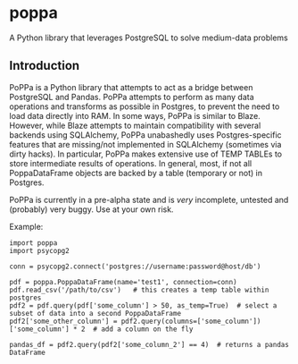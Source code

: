 # poppa
A Python library that leverages PostgreSQL to solve medium-data problems

## Introduction

PoPPa is a Python library that attempts to act as a bridge between PostgreSQL and Pandas. PoPPa attempts to perform as many data operations and transforms as possible in Postgres, to prevent the need to load data directly into RAM. In some ways, PoPPa is similar to Blaze. However, while Blaze attempts to maintain compatibility with several backends using SQLAlchemy, PoPPa unabashedly uses Postgres-specific features that are missing/not implemented in SQLAlchemy (sometimes via dirty hacks). In particular, PoPPa makes extensive use of TEMP TABLEs to store intermediate results of operations. In general, most, if not all PoppaDataFrame objects are backed by a table (temporary or not) in Postgres.

PoPPa is currently in a pre-alpha state and is _very_ incomplete, untested and (probably) very buggy. Use at your own risk.


Example:


    import poppa
    import psycopg2

    conn = psycopg2.connect('postgres://username:password@host/db')

    pdf = poppa.PoppaDataFrame(name='test1', connection=conn)
    pdf.read_csv('/path/to/csv')   # this creates a temp table within postgres
    pdf2 = pdf.query(pdf['some_column'] > 50, as_temp=True)  # select a subset of data into a second PoppaDataFrame
    pdf2['some_other_column'] = pdf2.query(columns=['some_column'])['some_column'] * 2  # add a column on the fly

    pandas_df = pdf2.query(pdf2['some_column_2'] == 4)  # returns a pandas DataFrame
